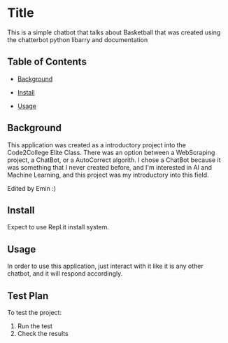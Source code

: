 # Title

This is a simple chatbot that talks about Basketball that was created using the chatterbot python libarry and documentation

## Table of Contents

- [Background](#background)

- [Install](#install)

- [Usage](#usage)

## Background

This application was created as a introductory project into the Code2College Elite Class. There was an option between a WebScraping project, a ChatBot, or a AutoCorrect algorith. I chose a ChatBot because it was something that I never created before, and I'm interested in AI and Machine Learning, and this project was my introductory into this field. 

Edited by Emin :)

## Install

Expect to use Repl.it install system.

## Usage

In order to use this application, just interact with it like it is any other chatbot, and it will respond accordingly.

## Test Plan

To test the project:

1.  Run the test
2.  Check the results
